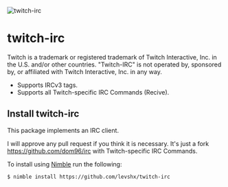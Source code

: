 ![twitch-irc](https://socialify.git.ci/levshx/twitch-irc/image?description=1&font=Inter&forks=1&issues=1&logo=http%3A%2F%2Fi.imgur.com%2F7PMEvN5.png&owner=1&pattern=Circuit%20Board&pulls=1&stargazers=1&theme=Light)

# twitch-irc


Twitch is a trademark or registered trademark of Twitch Interactive, Inc. in the U.S. and/or other countries. "Twitch-IRC" is not operated by, sponsored by, or affiliated with Twitch Interactive, Inc. in any way.

- Supports IRCv3 tags.
- Supports all Twitch-specific IRC Commands (Recive).

## Install twitch-irc

This package implements an IRC client. 

I will approve any pull request if you think it is necessary. It's just a fork https://github.com/dom96/irc with Twitch-specific IRC Commands.

To install using [Nimble](https://github.com/nim-lang/nimble) run the following:

```
$ nimble install https://github.com/levshx/twitch-irc
```
